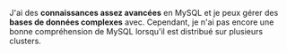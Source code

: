

J'ai des **connaissances assez avancées** en MySQL et je peux gérer des **bases de données complexes** avec. Cependant, je n'ai pas encore une bonne compréhension de MySQL lorsqu'il est distribué sur plusieurs clusters.
